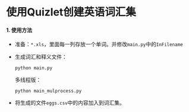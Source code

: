 # 使用Quizlet创建英语词汇集

#### 1. 使用方法

- 准备：`*.xls`，里面每一列存放一个单词。并修改`main.py`中的`InFilename`

- 生成词汇和释义文件：

  ```shell
  python main.py
  ```

  多线程版：
  ```shell
  python main_mulprocess.py
  ```

- 将生成的文件`eggs.csv`中的内容加入到词汇集。


